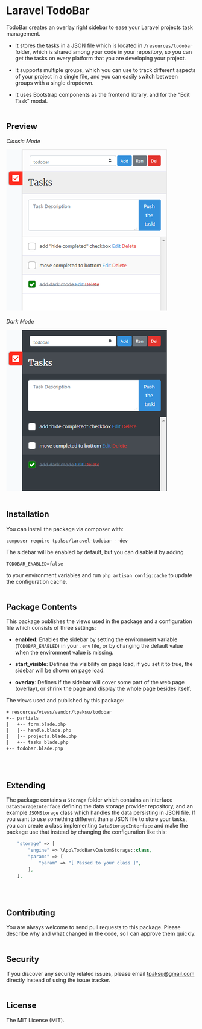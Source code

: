 # Laravel TodoBar

TodoBar creates an overlay right sidebar to ease your Laravel projects task management.

- It stores the tasks in a JSON file which is located in `/resources/todobar` folder, which is shared among your code in your repository, so you can get the tasks on every platform that you are developing your project.

- It supports multiple groups, which you can use to track different aspects of your project in a single file, and you can easily switch between groups with a single dropdown.

- It uses Bootstrap components as the frontend library, and for the "Edit Task" modal.
<br><br>

## Preview
*Classic Mode*

![Classic Mode](preview-classic.png)
<br><br>
*Dark Mode*

![Dark Mode](preview-dark-mode.png)
<br><br>



## Installation
You can install the package via composer with:

```
composer require tpaksu/laravel-todobar --dev
```

The sidebar will be enabled by default, but you can disable it by adding

    TODOBAR_ENABLED=false

to your environment variables and run `php artisan config:cache` to update the configuration cache.
<br><br>


## Package Contents

This package publishes the views used in the package and a configuration file which consists of three settings:

- **enabled**: Enables the sidebar by setting the environment variable (`TODOBAR_ENABLED`) in your `.env` file, or by changing the default value when the environment value is missing.

- **start_visible**: Defines the visibility on page load, if you set it to true, the sidebar will be shown on page load.

- **overlay**: Defines if the sidebar will cover some part of the web page (overlay), or shrink the page and display the whole page besides itself.

The views used and published by this package:

    + resources/views/vendor/tpaksu/todobar
    +-- partials
    |   +-- form.blade.php
    |   |-- handle.blade.php
    |   |-- projects.blade.php
    |   +-- tasks blade.php
    +-- todobar.blade.php
<br><br>

## Extending

The package contains a `Storage` folder which contains an interface `DataStorageInterface` defining the data storage provider repository, and an example `JSONStorage` class which handles the data persisting in JSON file. If you want to use something different than a JSON file to store your tasks, you can create a class implementing `DataStorageInterface` and make the package use that instead by changing the configuration like this:

```php
    "storage" => [
        "engine" => \App\TodoBar\CustomStorage::class,
        "params" => [
            "param" => "[ Passed to your class ]",
        ],
    ],
```

<br><br>

## Contributing

You are always welcome to send pull requests to this package. Please describe why and what changed in the code, so I can approve them quickly.
<br><br>

## Security
If you discover any security related issues, please email tpaksu@gmail.com directly instead of using the issue tracker.
<br><br>

## License
The MIT License (MIT).
